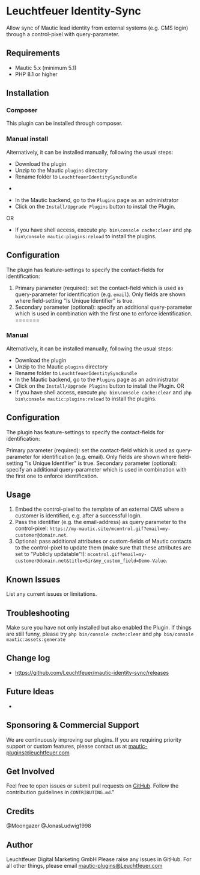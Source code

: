 # Leuchtfeuer Identity-Sync
Allow sync of Mautic lead identity from external systems (e.g. CMS login) through a control-pixel with query-parameter.

## Requirements
- Mautic 5.x (minimum 5.1)
- PHP 8.1 or higher

## Installation
### Composer
This plugin can be installed through composer.

### Manual install
Alternatively, it can be installed manually, following the usual steps:

* Download the plugin
* Unzip to the Mautic `plugins` directory
* Rename folder to `LeuchtfeuerIdentitySyncBundle`

-
* In the Mautic backend, go to the `Plugins` page as an administrator
* Click on the `Install/Upgrade Plugins` button to install the Plugin.

OR

* If you have shell access, execute `php bin\console cache:clear` and `php bin\console mautic:plugins:reload` to install the plugins.

## Configuration
The plugin has feature-settings to specify the contact-fields for identification:
1. Primary parameter (required): set the contact-field which is used as query-parameter for identification (e.g. `email`). Only fields are shown where field-setting "Is Unique Identifier" is true.
2. Secondary parameter (optional): specify an additional query-parameter which is used in combination with the first one to enforce identification.
=======
### Manual
Alternatively, it can be installed manually, following the usual steps:
- Download the plugin
- Unzip to the Mautic `plugins` directory
- Rename folder to `LeuchtfeuerIdentitySyncBundle`
- In the Mautic backend, go to the `Plugins` page as an administrator
- Click on the `Install/Upgrade Plugins` button to install the Plugin.
OR
- If you have shell access, execute `php bin\console cache:clear` and `php bin\console mautic:plugins:reload` to install the plugins.

## Configuration
The plugin has feature-settings to specify the contact-fields for identification:

Primary parameter (required): set the contact-field which is used as query-parameter for identification (e.g. email). Only fields are shown where field-setting "Is Unique Identifier" is true.
Secondary parameter (optional): specify an additional query-parameter which is used in combination with the first one to enforce identification.


## Usage
1. Embed the control-pixel to the template of an external CMS where a customer is identified, e.g. after a successful login.
2. Pass the identifier (e.g. the email-address) as query parameter to the control-pixel: `https://my-mautic.site/mcontrol.gif?email=my-customer@domain.net`.
3. Optional: pass additional attributes or custom-fields of Mautic contacts to the control-pixel to update them (make sure that these attributes are set to "Publicly updatable"!): `mcontrol.gif?email=my-customer@domain.net&title=Sir&my_custom_field=Demo-Value`.

## Known Issues
List any current issues or limitations.

## Troubleshooting
Make sure you have not only installed but also enabled the Plugin.
If things are still funny, please try
`php bin/console cache:clear`
and
`php bin/console mautic:assets:generate`

## Change log
- https://github.com/Leuchtfeuer/mautic-identity-sync/releases
  
## Future Ideas
-

## Sponsoring & Commercial Support
We are continuously improving our plugins. If you are requiring priority support or custom features, please contact us at mautic-plugins@leuchtfeuer.com

## Get Involved
Feel free to open issues or submit pull requests on [GitHub](#). Follow the contribution guidelines in `CONTRIBUTING.md`.”

## Credits
@Moongazer
@JonasLudwig1998

## Author
Leuchtfeuer Digital Marketing GmbH
Please raise any issues in GitHub.
For all other things, please email mautic-plugins@Leuchtfeuer.com
